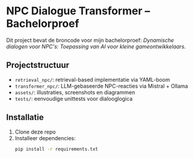 # NPC Dialogue Transformer – Bachelorproef

Dit project bevat de broncode voor mijn bachelorproef: *Dynamische dialogen voor NPC's: Toepassing van AI voor kleine gameontwikkelaars*.

## Projectstructuur
- `retrieval_npc/`: retrieval-based implementatie via YAML-boom
- `transformer_npc/`: LLM-gebaseerde NPC-reacties via Mistral + Ollama
- `assets/`: illustraties, screenshots en diagrammen
- `tests/`: eenvoudige unittests voor dialooglogica

## Installatie
1. Clone deze repo
2. Installeer dependencies:
   ```bash
   pip install -r requirements.txt

